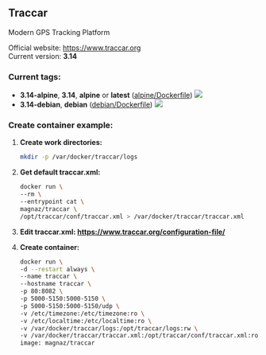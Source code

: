 Traccar
---
Modern GPS Tracking Platform

Official website: <https://www.traccar.org>  
Current version: **3.14**

### Current tags:

- **3.14-alpine**, **3.14**, **alpine** or **latest** ([alpine/Dockerfile](https://github.com/magna-z/docker-traccar/blob/master/alpine/Dockerfile)) [![](https://images.microbadger.com/badges/image/magnaz/traccar:alpine.svg)](https://microbadger.com/images/magnaz/traccar:alpine)
- **3.14-debian**, **debian** ([debian/Dockerfile](https://github.com/magna-z/docker-traccar/blob/master/debian/Dockerfile)) [![](https://images.microbadger.com/badges/image/magnaz/traccar:debian.svg)](https://microbadger.com/images/magnaz/traccar:debian)

### Create container example:

1. **Create work directories:**
    ```bash
    mkdir -p /var/docker/traccar/logs
    ```

1. **Get default traccar.xml:**
    ```bash
    docker run \
    --rm \
    --entrypoint cat \
    magnaz/traccar \
    /opt/traccar/conf/traccar.xml > /var/docker/traccar/traccar.xml
    ```

1. **Edit traccar.xml: <https://www.traccar.org/configuration-file/>**

1. **Create container:**
    ```bash
    docker run \
    -d --restart always \
    --name traccar \
    --hostname traccar \
    -p 80:8082 \
    -p 5000-5150:5000-5150 \
    -p 5000-5150:5000-5150/udp \
    -v /etc/timezone:/etc/timezone:ro \
    -v /etc/localtime:/etc/localtime:ro \
    -v /var/docker/traccar/logs:/opt/traccar/logs:rw \
    -v /var/docker/traccar/traccar.xml:/opt/traccar/conf/traccar.xml:ro \
    image: magnaz/traccar
    ```

